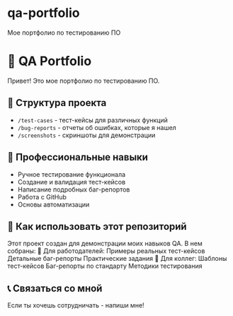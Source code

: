  # qa-portfolio
Mое портфолио по тестированию ПО
# 🧪 QA Portfolio

Привет! Это мое портфолио по тестированию ПО.

## 📁 Структура проекта
- `/test-cases` - тест-кейсы для различных функций
- `/bug-reports` - отчеты об ошибках, которые я нашел
- `/screenshots` - скриншоты для демонстрации

## 💼 Профессиональные навыки
- Ручное тестирование функционала
- Создание и валидация тест-кейсов
- Написание подробных баг-репортов
- Работа с GitHub
- Основы автоматизации

## 📝 Как использовать этот репозиторий
Этот проект создан для демонстрации моих навыков QA. В нем собраны:
🎯 Для работодателей:
Примеры реальных тест-кейсов
Детальные баг-репорты
Практические задания
🎯 Для коллег:
Шаблоны тест-кейсов
Баг-репорты по стандарту
Методики тестирования

## 📞 Связаться со мной
Если ты хочешь сотрудничать - напиши мне!
